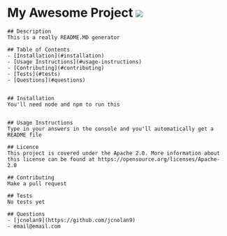 # My Awesome Project ![](https://img.shields.io/badge/License-Apache_2.0-blue.svg)

    ## Description 
    This is a really README.MD generator
    
    ## Table of Contents 
    - [Installation](#installation)
    - [Usage Instructions](#usage-instructions) 
    - [Contributing](#contributing)
    - [Tests](#tests)
    - [Questions](#questions)    
   
    
    ## Installation 
    You'll need node and npm to run this
    

    ## Usage Instructions
    Type in your answers in the console and you'll automatically get a README file
    
    ## Licence 
    This project is covered under the Apache 2.0. More information about this license can be found at https://opensource.org/licenses/Apache-2.0
    
    ## Contributing 
    Make a pull request
    
    ## Tests
    No tests yet
    
    ## Questions
    - [jcnolan9](https://github.com/jcnolan9)
    - email@email.com